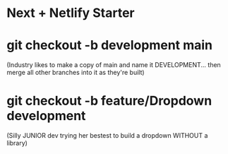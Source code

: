 # Next + Netlify Starter

# git checkout -b development main

(Industry likes to make a copy of main and name it DEVELOPMENT... then merge all other branches into it as they're built)

# git checkout -b feature/Dropdown development

(Silly JUNIOR dev trying her bestest to build a dropdown WITHOUT a library)

